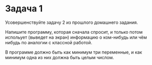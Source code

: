 # Задача 1

Усовершенствуйте задачу 2 из прошлого домашнего задания.

Напишите программу, которая сначала спросит, и только потом испольует (выведет на экран) информацию о ком-нибудь или чём нибудь по аналогии с классной работой.

В программе должно быть как минимум три переменные, и как минимум одна из них должна быть целым числом.
